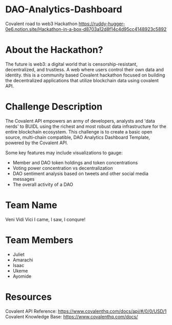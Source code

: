 # DAO-Analytics-Dashboard
Covalent road to web3 Hackathon
https://ruddy-hugger-0e6.notion.site/Hackathon-in-a-box-d8703a12d8f14c4d95cc4148923c5892

# About the Hackathon?
The future is web3: a digital world that is censorship-resistant, decentralized, and trustless. A web where users control their own data and identity. this is a community based Covalent hackathon focused on building the decentralized applications that utilize blockchain data using covalent API.

# Challenge Description
The Covalent API empowers an army of developers, analysts and 'data nerds' to BUIDL using the richest and most robust data infrastructure for the entire blockchain ecosystem. This challenge is to create a basic open source, multi-chain compatible, DAO Analytics Dashboard Template, powered by the Covalent API.

Some key features may include visualizations to gauge:

- Member and DAO token holdings and token concentrations
- Voting power concentration vs decentralization
- DAO sentiment analysis based on tweets and other social media messages
- The overall activity of a DAO

# Team Name
Veni Vidi Vici
I came, I saw, I conqure!

# Team Members

- Juliet
- Amarachi
- Isaac
- Ukeme
- Ayomide

# Resources
Covalent API Reference: https://www.covalenthq.com/docs/api/#/0/0/USD/1
Covalent Knowledge Base: https://www.covalenthq.com/docs/